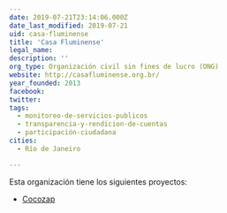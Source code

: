 ```yaml
---
date: 2019-07-21T23:14:06.000Z
date_last_modified: 2019-07-21
uid: casa-fluminense
title: 'Casa Fluminense'
legal_name: 
description: ''
org_type: Organización civil sin fines de lucro (ONG)
website: http://casafluminense.org.br/
year_founded: 2013
facebook: 
twitter: 
tags:
  - monitoreo-de-servicios-publicos
  - transparencia-y-rendicion-de-cuentas
  - participación-ciudadana
cities: 
  - Río de Janeiro

---
```


Esta organización tiene los siguientes proyectos:

- [Cocozap](/proyectos/cocozap)
